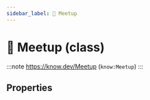 ```yaml
---
sidebar_label: 🍻 Meetup
---
```


# 🍻 Meetup (class)

:::note
https://know.dev/Meetup
(`know:Meetup`)
:::

## Properties
